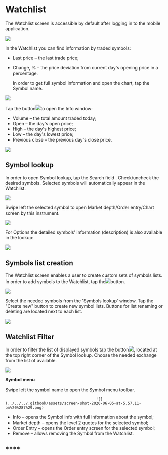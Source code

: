 # Watchlist

The Watchlist screen is accessible by default after logging in to the mobile application.

![](<../../../.gitbook/assets/1 (134) (2).png>)

In the Watchlist you can find information by traded symbols:

* Last price – the last trade price;
*   Change, % – the price deviation from current day's opening price in a percentage.

    In order to get full symbol information and open the chart, tap the Symbol name.

![](<../../../.gitbook/assets/2 (87).png>)

Tap the button![](<../../../.gitbook/assets/arrow-right (2).jpg>)to open the Info window:

* Volume – the total amount traded today;
* Open – the day's open price;
* High – the day's highest price;
* Low – the day's lowest price;
* Previous close – the previous day's close price.

![](<../../../.gitbook/assets/3 (72).png>)

## **Symbol lookup**

In order to open Symbol lookup, tap the Search field . Check/uncheck the desired symbols. Selected symbols will automatically appear in the Watchlist.

![](<../../../.gitbook/assets/2 (114).png>)

Swipe left the selected symbol to open Market depth/Order entry/Chart screen by this instrument.

![](<../../../.gitbook/assets/3 (93).png>)

For Options the detailed symbols' information (description) is also available in the lookup:

![](<../../../.gitbook/assets/6 (1).jpg>)

## **Symbols list creation**

The Watchlist screen enables a user to create custom sets of symbols lists. In order to add symbols to the Watchlist, tap the![](../../../.gitbook/assets/1-1-.png)button.

![](<../../../.gitbook/assets/1 (139).png>)

Select the needed symbols from the 'Symbols lookup' window. Tap the "Create new" button to create new symbol lists. Buttons for list renaming or deleting are located next to each list.

![](<../../../.gitbook/assets/2 (119).png>)

## **Watchlist Filter**

In order to filter the list of displayed symbols tap the button![](<../../../.gitbook/assets/4- (3) (3) (6).png>), located at the top right corner of the Symbol lookup. Choose the needed exchange from the list of available.

![](<../../../.gitbook/assets/7 (31).png>)

**Symbol menu**

Swipe left the symbol name to open the Symbol menu toolbar.

```
                                        ![](../../../.gitbook/assets/screen-shot-2020-06-05-at-5.57.11-pm%20%287%29.png)                                                                                                                                                                                                            
```

* Info – opens the Symbol info with full information about the symbol;
* Market depth – opens the level 2 quotes for the selected symbol;
* Order Entry – opens the Order entry screen for the selected symbol;
* Remove – allows removing the Symbol from the Watchlist.

## \*\*\*\*
